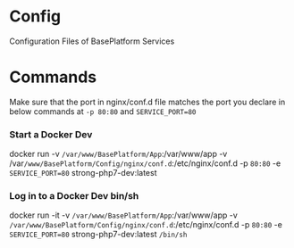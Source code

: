 # Config

Configuration Files of BasePlatform Services

# Commands

Make sure that the port in nginx/conf.d file matches the port you declare in below commands at `-p 80:80` and `SERVICE_PORT=80`

### Start a Docker Dev

docker run -v `/var/www/BasePlatform/App`:/var/www/app -v /var`/www/BasePlatform/Config/nginx/conf.d`:/etc/nginx/conf.d -p `80:80` -e `SERVICE_PORT=80` strong-php7-dev:latest

### Log in to a Docker Dev bin/sh

docker run -it -v `/var/www/BasePlatform/App`:/var/www/app -v `/var/www/BasePlatform/Config/nginx/conf.d`:/etc/nginx/conf.d -p `80:80` -e `SERVICE_PORT=80` strong-php7-dev:latest `/bin/sh`
